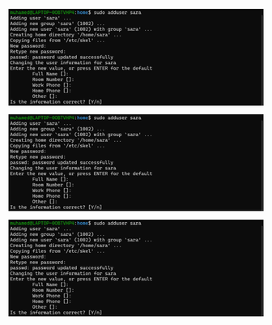 
![pic_1](screenshots/Picture1.png)

![Picture1](screenshots/Picture1.png)

 ![pic1](screenshots/Picture1.png)
